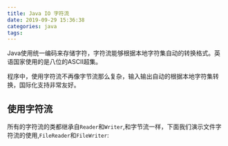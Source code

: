 ```yaml
---
title: Java IO 字符流
date: 2019-09-29 15:36:38
categories: java
tags:
---
```


Java使用统一编码来存储字符，字符流能够根据本地字符集自动的转换格式。英语国家使用的是八位的ASCII超集。

程序中，使用字符流不再像字节流那么复杂，输入输出自动的根据本地字符集转换，国际化支持非常友好。

## 使用字符流

所有的字符流的类都继承自`Reader`和`Writer`,和字节流一样，下面我们演示文件字符流的使用,`FileReader`和`FileWriter`:

